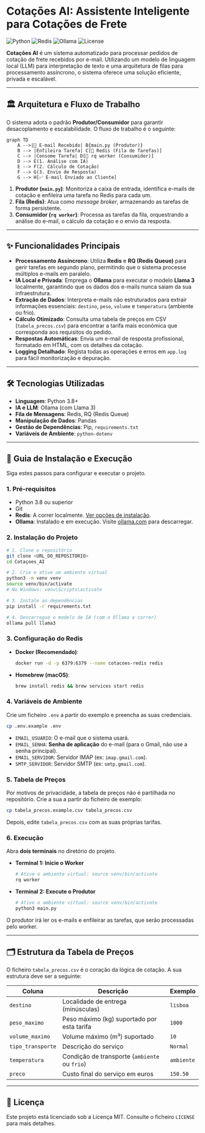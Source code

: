 # Cotações AI: Assistente Inteligente para Cotações de Frete

![Python](https://img.shields.io/badge/Python-3.8%2B-blue?style=for-the-badge&logo=python)
![Redis](https://img.shields.io/badge/Redis-7.0-red?style=for-the-badge&logo=redis)
![Ollama](https://img.shields.io/badge/Ollama-Llama3-lightgrey?style=for-the-badge&logo=ollama)
![License](https://img.shields.io/badge/License-MIT-green?style=for-the-badge)

**Cotações AI** é um sistema automatizado para processar pedidos de cotação de frete recebidos por e-mail. Utilizando um modelo de linguagem local (LLM) para interpretação de texto e uma arquitetura de filas para processamento assíncrono, o sistema oferece uma solução eficiente, privada e escalável.

---

## 🏛️ Arquitetura e Fluxo de Trabalho

O sistema adota o padrão **Produtor/Consumidor** para garantir desacoplamento e escalabilidade. O fluxo de trabalho é o seguinte:

```mermaid
graph TD
    A -->|📧 E-mail Recebido| B{main.py (Produtor)}
    B --> |Enfileira Tarefa| C[🔄 Redis (Fila de Tarefas)]
    C --> |Consome Tarefa| D[👷 rq worker (Consumidor)]
    D --> E(1. Análise com IA)
    E --> F(2. Cálculo de Cotação)
    F --> G(3. Envio de Resposta)
    G --> H[✅ E-mail Enviado ao Cliente]
```

1.  **Produtor (`main.py`)**: Monitoriza a caixa de entrada, identifica e-mails de cotação e enfileira uma tarefa no Redis para cada um.
2.  **Fila (Redis)**: Atua como *message broker*, armazenando as tarefas de forma persistente.
3.  **Consumidor (`rq worker`)**: Processa as tarefas da fila, orquestrando a análise do e-mail, o cálculo da cotação e o envio da resposta.

---

## ✨ Funcionalidades Principais

- **Processamento Assíncrono**: Utiliza **Redis** e **RQ (Redis Queue)** para gerir tarefas em segundo plano, permitindo que o sistema processe múltiplos e-mails em paralelo.
- **IA Local e Privada**: Emprega o **Ollama** para executar o modelo **Llama 3** localmente, garantindo que os dados dos e-mails nunca saiam da sua infraestrutura.
- **Extração de Dados**: Interpreta e-mails não estruturados para extrair informações essenciais: `destino`, `peso`, `volume` e `temperatura` (ambiente ou frio).
- **Cálculo Otimizado**: Consulta uma tabela de preços em CSV (`tabela_precos.csv`) para encontrar a tarifa mais económica que corresponda aos requisitos do pedido.
- **Respostas Automáticas**: Envia um e-mail de resposta profissional, formatado em HTML, com os detalhes da cotação.
- **Logging Detalhado**: Regista todas as operações e erros em `app.log` para fácil monitorização e depuração.

---

## 🛠️ Tecnologias Utilizadas

- **Linguagem**: Python 3.8+
- **IA e LLM**: Ollama (com Llama 3)
- **Fila de Mensagens**: Redis, RQ (Redis Queue)
- **Manipulação de Dados**: Pandas
- **Gestão de Dependências**: Pip, `requirements.txt`
- **Variáveis de Ambiente**: `python-dotenv`

---

## 🚀 Guia de Instalação e Execução

Siga estes passos para configurar e executar o projeto.

### 1. Pré-requisitos

- Python 3.8 ou superior
- Git
- **Redis**: A correr localmente. [Ver opções de instalação](#3-configuração-do-redis).
- **Ollama**: Instalado e em execução. Visite [ollama.com](https://ollama.com/) para descarregar.

### 2. Instalação do Projeto

```bash
# 1. Clone o repositório
git clone <URL_DO_REPOSITORIO>
cd Cotaçoes_AI

# 2. Crie e ative um ambiente virtual
python3 -m venv venv
source venv/bin/activate
# No Windows: venv\Scripts\activate

# 3. Instale as dependências
pip install -r requirements.txt

# 4. Descarregue o modelo de IA (com o Ollama a correr)
ollama pull llama3
```

### 3. Configuração do Redis

- **Docker (Recomendado)**:
  ```bash
  docker run -d -p 6379:6379 --name cotacoes-redis redis
  ```
- **Homebrew (macOS)**:
  ```bash
  brew install redis && brew services start redis
  ```

### 4. Variáveis de Ambiente

Crie um ficheiro `.env` a partir do exemplo e preencha as suas credenciais.

```bash
cp .env.example .env
```

- `EMAIL_USUARIO`: O e-mail que o sistema usará.
- `EMAIL_SENHA`: **Senha de aplicação** do e-mail (para o Gmail, não use a senha principal).
- `EMAIL_SERVIDOR`: Servidor IMAP (ex: `imap.gmail.com`).
- `SMTP_SERVIDOR`: Servidor SMTP (ex: `smtp.gmail.com`).

### 5. Tabela de Preços

Por motivos de privacidade, a tabela de preços não é partilhada no repositório. Crie a sua a partir do ficheiro de exemplo:

```bash
cp tabela_precos.example.csv tabela_precos.csv
```

Depois, edite `tabela_precos.csv` com as suas próprias tarifas.

### 6. Execução

Abra **dois terminais** no diretório do projeto.

- **Terminal 1: Inicie o Worker**
  ```bash
  # Ative o ambiente virtual: source venv/bin/activate
  rq worker
  ```

- **Terminal 2: Execute o Produtor**
  ```bash
  # Ative o ambiente virtual: source venv/bin/activate
  python3 main.py
  ```

O produtor irá ler os e-mails e enfileirar as tarefas, que serão processadas pelo worker.

---

## 🗂️ Estrutura da Tabela de Preços

O ficheiro `tabela_precos.csv` é o coração da lógica de cotação. A sua estrutura deve ser a seguinte:

| Coluna          | Descrição                                         | Exemplo         |
|-----------------|---------------------------------------------------|-----------------|
| `destino`       | Localidade de entrega (minúsculas)                | `lisboa`        |
| `peso_maximo`   | Peso máximo (kg) suportado por esta tarifa        | `1000`          |
| `volume_maximo` | Volume máximo (m³) suportado                      | `10`            |
| `tipo_transporte` | Descrição do serviço                              | `Normal`        |
| `temperatura`   | Condição de transporte (`ambiente` ou `frio`)     | `ambiente`      |
| `preco`         | Custo final do serviço em euros                   | `150.50`        |

---

## 📜 Licença

Este projeto está licenciado sob a Licença MIT. Consulte o ficheiro `LICENSE` para mais detalhes.